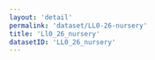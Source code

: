 ```yaml
---
layout: 'detail'
permalink: 'dataset/LL0-26-nursery'
title: 'Ll0_26_nursery'
datasetID: 'LL0_26_nursery'
---
```

